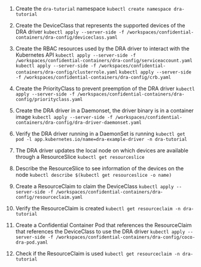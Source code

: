 1. Create the `dra-tutorial` namespace
`kubectl create namespace dra-tutorial`

2. Create the DeviceClass that represents the supported devices of the DRA driver
`kubectl apply --server-side -f /workspaces/confidential-containers/dra-config/deviceclass.yaml`

3. Create the RBAC resources used by the DRA driver to interact with the Kubernetes API
`kubectl apply --server-side -f /workspaces/confidential-containers/dra-config/serviceaccount.yaml`
`kubectl apply --server-side -f /workspaces/confidential-containers/dra-config/clusterrole.yaml`
`kubectl apply --server-side -f /workspaces/confidential-containers/dra-config/crb.yaml`

4. Create the PriorityClass to prevent preemption of the DRA driver
`kubectl apply --server-side -f /workspaces/confidential-containers/dra-config/priorityclass.yaml`

5. Create the DRA driver in a Daemonset, the driver binary is in a container image
`kubectl apply --server-side -f /workspaces/confidential-containers/dra-config/dra-driver-daemonset.yaml`

6. Verify the DRA driver running in a DaemonSet is running
`kubectl get pod -l app.kubernetes.io/name=dra-example-driver -n dra-tutorial`

7. The DRA driver updates the local node on which devices are available through a ResourceSlice
`kubectl get resourceslice`

8. Describe the ResourceSlice to see information of the devices on the node
`kubectl describe $(kubectl get resourceslice -o name)`

9. Create a ResourceClaim to claim the DeviceClass
`kubectl apply --server-side -f /workspaces/confidential-containers/dra-config/resourceclaim.yaml`

10. Verify the ResourceClaim is created
`kubectl get resourceclaim -n dra-tutorial`

11. Create a Confidential Container Pod that references the ResourceClaim that references the DeviceClass to use the DRA driver
`kubectl apply --server-side -f /workspaces/confidential-containers/dra-config/coco-dra-pod.yaml`

12. Check if the ResourceClaim is used
`kubectl get resourceclaim -n dra-tutorial`

